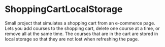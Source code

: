 # ShoppingCartLocalStorage
Small project that simulates a shopping cart from an e-commerce page.
Lets you add courses to the shopping cart, delete one course at a time, or remove all at the same time.
The courses that are in the cart are stored in local storage so that they are not lost when refreshing the page.